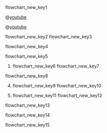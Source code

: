 flowchart_new_key1


@[youtube](iJmcgQRk048)


@[youtube](DF2XAc07eI0)


flowchart_new_key2
flowchart_new_key3


flowchart_new_key4


flowchart_new_key5



1. flowchart_new_key6
flowchart_new_key7



flowchart_new_key8



4. flowchart_new_key9
flowchart_new_key10



6. flowchart_new_key11
flowchart_new_key12



flowchart_new_key13


flowchart_new_key14


flowchart_new_key15
